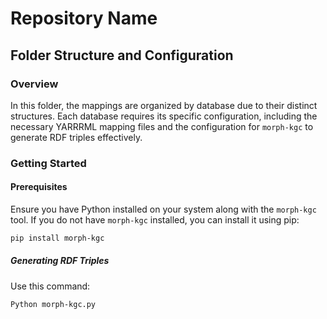 # Repository Name
## Folder Structure and Configuration

### Overview
In this folder, the mappings are organized by database due to their distinct structures. Each database requires its specific configuration, including the necessary YARRRML mapping files and the configuration for `morph-kgc` to generate RDF triples effectively.

### Getting Started

#### Prerequisites
Ensure you have Python installed on your system along with the `morph-kgc` tool. If you do not have `morph-kgc` installed, you can install it using pip:
```bash
pip install morph-kgc
```
##### Generating RDF Triples
Use this command:
```bash
Python morph-kgc.py
```
